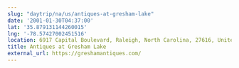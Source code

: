 ```yaml
---
slug: "daytrip/na/us/antiques-at-gresham-lake"
date: '2001-01-30T04:37:00'
lat: '35.879131144260015'
lng: '-78.57427002451516'
location: 6917 Capital Boulevard, Raleigh, North Carolina, 27616, United States
title: Antiques at Gresham Lake
external_url: https://greshamantiques.com/
---
```



